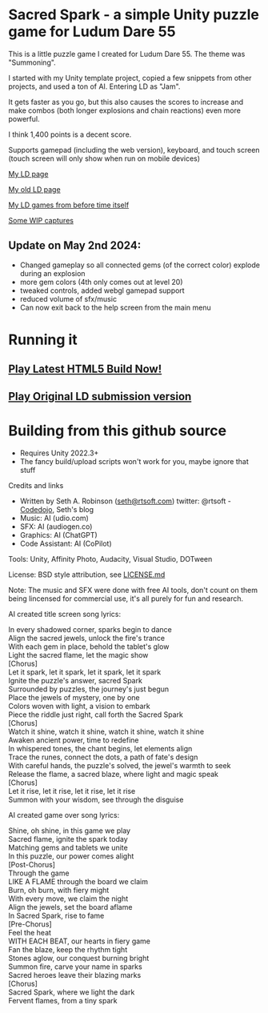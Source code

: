 
# Sacred Spark - a simple Unity puzzle game for Ludum Dare 55

This is a little puzzle game I created for Ludum Dare 55.  The theme was "Summoning".

I started with my Unity template project, copied a few snippets from other projects, and used a ton of AI.  Entering LD as "Jam".

It gets faster as you go, but this also causes the scores to increase and make combos (both longer explosions and chain reactions) even more powerful.

I think 1,400 points is a decent score.

Supports gamepad (including the web version), keyboard, and touch screen (touch screen will only show when run on mobile devices)

[My LD page](https://ldjam.com/users/sethr/games)

[My old LD page](https://web.archive.org/web/20190703135022/http://ludumdare.com/compo/author/sethr)

[My LD games from before time itself](https://rtsoft.com/pages/mini-games.php)

[Some WIP captures](https://twitter.com/rtsoft/status/1779071519555248566)

## Update on May 2nd 2024:

* Changed gameplay so all connected gems (of the correct color) explode during an explosion
* more gem colors (4th only comes out at level 20) 
* tweaked controls, added webgl gamepad support
* reduced volume of sfx/music
* Can now exit back to the help screen from the main menu

# Running it

## [Play Latest HTML5 Build Now!](https://www.rtsoft.com/sacredspark/)

## [Play Original LD submission version](https://www.rtsoft.com/sacredspark_original/)

# Building from this github source

* Requires Unity 2022.3+
* The fancy build/upload scripts won't work for you, maybe ignore that stuff

Credits and links

- Written by Seth A. Robinson (seth@rtsoft.com) twitter: @rtsoft - [Codedojo](https://www.codedojo.com), Seth's blog
- Music:  AI (udio.com)
- SFX: AI (audiogen.co)
- Graphics: AI (ChatGPT)
- Code Assistant: AI (CoPilot)

Tools: Unity, Affinity Photo, Audacity, Visual Studio, DOTween

License:  BSD style attribution, see [LICENSE.md](LICENSE.md)

Note:  The music and SFX were done with free AI tools, don't count on them being lincensed for commercial use, it's all purely for fun and research.


AI created title screen song lyrics:

In every shadowed corner, sparks begin to dance<br>
Align the sacred jewels, unlock the fire's trance<br>
With each gem in place, behold the tablet's glow<br>
Light the sacred flame, let the magic show<br>
[Chorus]<br>
Let it spark, let it spark, let it spark, let it spark<br>
Ignite the puzzle's answer, sacred Spark<br>
Surrounded by puzzles, the journey's just begun<br>
Place the jewels of mystery, one by one<br>
Colors woven with light, a vision to embark<br>
Piece the riddle just right, call forth the Sacred Spark<br>
[Chorus]<br>
Watch it shine, watch it shine, watch it shine, watch it shine<br>
Awaken ancient power, time to redefine<br>
In whispered tones, the chant begins, let elements align<br>
Trace the runes, connect the dots, a path of fate's design<br>
With careful hands, the puzzle's solved, the jewel's warmth to seek<br>
Release the flame, a sacred blaze, where light and magic speak<br>
[Chorus]<br>
Let it rise, let it rise, let it rise, let it rise<br>
Summon with your wisdom, see through the disguise<br>

AI created game over song lyrics:

Shine, oh shine, in this game we play<br>
Sacred flame, ignite the spark today<br>
Matching gems and tablets we unite<br>
In this puzzle, our power comes alight<br>
[Post-Chorus]<br>
Through the game<br>
LIKE A FLAME through the board we claim<br>
Burn, oh burn, with fiery might<br>
With every move, we claim the night<br>
Align the jewels, set the board aflame<br>
In Sacred Spark, rise to fame<br>
[Pre-Chorus]<br>
Feel the heat<br>
WITH EACH BEAT, our hearts in fiery game<br>
Fan the blaze, keep the rhythm tight<br>
Stones aglow, our conquest burning bright<br>
Summon fire, carve your name in sparks<br>
Sacred heroes leave their blazing marks<br>
[Chorus]<br>
Sacred Spark, where we light the dark<br>
Fervent flames, from a tiny spark<br>